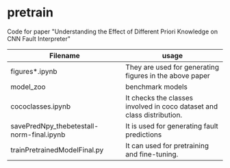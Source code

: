 # pretrain
Code for paper "Understanding the Effect of Different Priori Knowledge on CNN Fault Interpreter"

| Filename                                  | usage                                                                  |
|-------------------------------------------|------------------------------------------------------------------------|
| figures*.ipynb                            | They are used for generating figures in the above paper                |
| model_zoo                                 | benchmark models                                                       |
| cococlasses.ipynb                         | It checks the classes involved in coco dataset and class distribution. |
| savePredNpy_thebetestall-norm-final.ipynb | It is used for generating fault predictions                            |
| trainPretrainedModelFinal.py              | It can used for pretraining and fine-tuning.                           |
